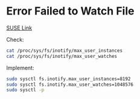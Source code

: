 # Error Failed to Watch File

[SUSE Link](https://www.suse.com/support/kb/doc/?id=000020048)

Check:
```bash
cat /proc/sys/fs/inotify/max_user_instances
cat /proc/sys/fs/inotify/max_user_watches
```

Implement:
```bash
sudo sysctl fs.inotify.max_user_instances=8192
sudo sysctl fs.inotify.max_user_watches=1048576
sudo sysctl -p
```